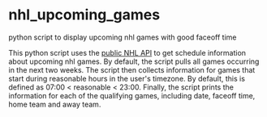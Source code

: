 # nhl_upcoming_games
python script to display upcoming nhl games with good faceoff time

This python script uses the [public NHL API](https://statsapi.web.nhl.com/api/v1/schedule) to get schedule information about upcoming nhl games. By default, the script pulls all games occurring in the next two weeks. The script then collects information for games that start during reasonable hours in the user's timezone. By default, this is defined as 07:00 < reasonable < 23:00. Finally, the script prints the information for each of the qualifying games, including date, faceoff time, home team and away team.
